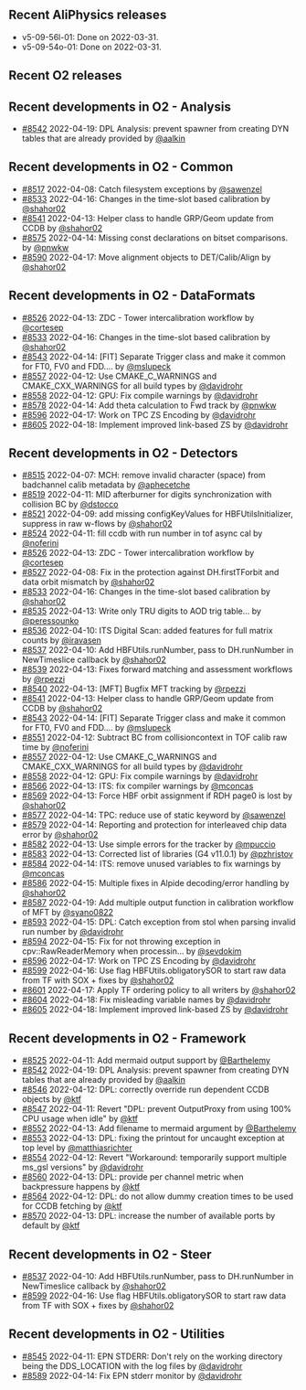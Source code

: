 ## Recent AliPhysics releases
- v5-09-56l-01: Done on 2022-03-31.
- v5-09-54o-01: Done on 2022-03-31.
## Recent O2 releases
## Recent developments in O2 - Analysis
- [\#8542](https://github.com/AliceO2Group/AliceO2/pull/8542) 2022-04-19: DPL Analysis: prevent spawner from creating DYN tables that are already provided by [@aalkin](https://github.com/aalkin)
## Recent developments in O2 - Common
- [\#8517](https://github.com/AliceO2Group/AliceO2/pull/8517) 2022-04-08: Catch filesystem exceptions by [@sawenzel](https://github.com/sawenzel)
- [\#8533](https://github.com/AliceO2Group/AliceO2/pull/8533) 2022-04-16: Changes in the time-slot based calibration by [@shahor02](https://github.com/shahor02)
- [\#8541](https://github.com/AliceO2Group/AliceO2/pull/8541) 2022-04-13: Helper class to handle GRP/Geom update from CCDB by [@shahor02](https://github.com/shahor02)
- [\#8575](https://github.com/AliceO2Group/AliceO2/pull/8575) 2022-04-14: Missing const declarations on bitset comparisons. by [@pnwkw](https://github.com/pnwkw)
- [\#8590](https://github.com/AliceO2Group/AliceO2/pull/8590) 2022-04-17: Move alignment objects to DET/Calib/Align by [@shahor02](https://github.com/shahor02)
## Recent developments in O2 - DataFormats
- [\#8526](https://github.com/AliceO2Group/AliceO2/pull/8526) 2022-04-13: ZDC - Tower intercalibration workflow by [@cortesep](https://github.com/cortesep)
- [\#8533](https://github.com/AliceO2Group/AliceO2/pull/8533) 2022-04-16: Changes in the time-slot based calibration by [@shahor02](https://github.com/shahor02)
- [\#8543](https://github.com/AliceO2Group/AliceO2/pull/8543) 2022-04-14: [FIT] Separate Trigger class and make it common for FT0, FV0 and FDD.… by [@mslupeck](https://github.com/mslupeck)
- [\#8557](https://github.com/AliceO2Group/AliceO2/pull/8557) 2022-04-12: Use CMAKE_C_WARNINGS and CMAKE_CXX_WARNINGS for all build types by [@davidrohr](https://github.com/davidrohr)
- [\#8558](https://github.com/AliceO2Group/AliceO2/pull/8558) 2022-04-12: GPU: Fix compile warnings by [@davidrohr](https://github.com/davidrohr)
- [\#8578](https://github.com/AliceO2Group/AliceO2/pull/8578) 2022-04-14: Add theta calculation to Fwd track by [@pnwkw](https://github.com/pnwkw)
- [\#8596](https://github.com/AliceO2Group/AliceO2/pull/8596) 2022-04-17: Work on TPC ZS Encoding by [@davidrohr](https://github.com/davidrohr)
- [\#8605](https://github.com/AliceO2Group/AliceO2/pull/8605) 2022-04-18: Implement improved link-based ZS by [@davidrohr](https://github.com/davidrohr)
## Recent developments in O2 - Detectors
- [\#8515](https://github.com/AliceO2Group/AliceO2/pull/8515) 2022-04-07: MCH: remove invalid character (space) from badchannel calib metadata by [@aphecetche](https://github.com/aphecetche)
- [\#8519](https://github.com/AliceO2Group/AliceO2/pull/8519) 2022-04-11: MID afterburner for digits synchronization with collision BC by [@dstocco](https://github.com/dstocco)
- [\#8521](https://github.com/AliceO2Group/AliceO2/pull/8521) 2022-04-09: add missing configKeyValues for HBFUtilsInitializer, suppress in raw w-flows by [@shahor02](https://github.com/shahor02)
- [\#8524](https://github.com/AliceO2Group/AliceO2/pull/8524) 2022-04-11: fill ccdb with run number in tof async cal by [@noferini](https://github.com/noferini)
- [\#8526](https://github.com/AliceO2Group/AliceO2/pull/8526) 2022-04-13: ZDC - Tower intercalibration workflow by [@cortesep](https://github.com/cortesep)
- [\#8527](https://github.com/AliceO2Group/AliceO2/pull/8527) 2022-04-08: Fix in the protection against DH.firstTForbit and data orbit mismatch by [@shahor02](https://github.com/shahor02)
- [\#8533](https://github.com/AliceO2Group/AliceO2/pull/8533) 2022-04-16: Changes in the time-slot based calibration by [@shahor02](https://github.com/shahor02)
- [\#8535](https://github.com/AliceO2Group/AliceO2/pull/8535) 2022-04-13: Write only TRU digits to AOD trig table... by [@peressounko](https://github.com/peressounko)
- [\#8536](https://github.com/AliceO2Group/AliceO2/pull/8536) 2022-04-10: ITS Digital Scan: added features for full matrix counts  by [@iravasen](https://github.com/iravasen)
- [\#8537](https://github.com/AliceO2Group/AliceO2/pull/8537) 2022-04-10: Add HBFUtils.runNumber, pass to DH.runNumber in NewTimeslice callback by [@shahor02](https://github.com/shahor02)
- [\#8539](https://github.com/AliceO2Group/AliceO2/pull/8539) 2022-04-13: Fixes forward matching and assessment workflows by [@rpezzi](https://github.com/rpezzi)
- [\#8540](https://github.com/AliceO2Group/AliceO2/pull/8540) 2022-04-13: [MFT] Bugfix MFT tracking by [@rpezzi](https://github.com/rpezzi)
- [\#8541](https://github.com/AliceO2Group/AliceO2/pull/8541) 2022-04-13: Helper class to handle GRP/Geom update from CCDB by [@shahor02](https://github.com/shahor02)
- [\#8543](https://github.com/AliceO2Group/AliceO2/pull/8543) 2022-04-14: [FIT] Separate Trigger class and make it common for FT0, FV0 and FDD.… by [@mslupeck](https://github.com/mslupeck)
- [\#8551](https://github.com/AliceO2Group/AliceO2/pull/8551) 2022-04-12: Subtract BC from collisioncontext in TOF calib raw time by [@noferini](https://github.com/noferini)
- [\#8557](https://github.com/AliceO2Group/AliceO2/pull/8557) 2022-04-12: Use CMAKE_C_WARNINGS and CMAKE_CXX_WARNINGS for all build types by [@davidrohr](https://github.com/davidrohr)
- [\#8558](https://github.com/AliceO2Group/AliceO2/pull/8558) 2022-04-12: GPU: Fix compile warnings by [@davidrohr](https://github.com/davidrohr)
- [\#8566](https://github.com/AliceO2Group/AliceO2/pull/8566) 2022-04-13: ITS: fix compiler warnings by [@mconcas](https://github.com/mconcas)
- [\#8569](https://github.com/AliceO2Group/AliceO2/pull/8569) 2022-04-13: Force HBF orbit assignment if RDH page0 is lost by [@shahor02](https://github.com/shahor02)
- [\#8577](https://github.com/AliceO2Group/AliceO2/pull/8577) 2022-04-14: TPC: reduce use of static keyword by [@sawenzel](https://github.com/sawenzel)
- [\#8579](https://github.com/AliceO2Group/AliceO2/pull/8579) 2022-04-14: Reporting and protection for interleaved chip data error by [@shahor02](https://github.com/shahor02)
- [\#8582](https://github.com/AliceO2Group/AliceO2/pull/8582) 2022-04-13: Use simple errors for the tracker by [@mpuccio](https://github.com/mpuccio)
- [\#8583](https://github.com/AliceO2Group/AliceO2/pull/8583) 2022-04-13: Corrected list of libraries (G4 v11.0.1) by [@pzhristov](https://github.com/pzhristov)
- [\#8584](https://github.com/AliceO2Group/AliceO2/pull/8584) 2022-04-14: ITS: remove unused variables to fix warnings by [@mconcas](https://github.com/mconcas)
- [\#8586](https://github.com/AliceO2Group/AliceO2/pull/8586) 2022-04-15: Multiple fixes in Alpide decoding/error handling by [@shahor02](https://github.com/shahor02)
- [\#8587](https://github.com/AliceO2Group/AliceO2/pull/8587) 2022-04-19: Add multiple output function in calibration workflow of MFT by [@syano0822](https://github.com/syano0822)
- [\#8593](https://github.com/AliceO2Group/AliceO2/pull/8593) 2022-04-15: DPL: Catch exception from stol when parsing invalid run number by [@davidrohr](https://github.com/davidrohr)
- [\#8594](https://github.com/AliceO2Group/AliceO2/pull/8594) 2022-04-15: Fix for not throwing exception in cpv::RawReaderMemory when processin… by [@sevdokim](https://github.com/sevdokim)
- [\#8596](https://github.com/AliceO2Group/AliceO2/pull/8596) 2022-04-17: Work on TPC ZS Encoding by [@davidrohr](https://github.com/davidrohr)
- [\#8599](https://github.com/AliceO2Group/AliceO2/pull/8599) 2022-04-16: Use flag HBFUtils.obligatorySOR to start raw data from TF with SOX + fixes by [@shahor02](https://github.com/shahor02)
- [\#8601](https://github.com/AliceO2Group/AliceO2/pull/8601) 2022-04-17: Apply TF ordering policy to all writers by [@shahor02](https://github.com/shahor02)
- [\#8604](https://github.com/AliceO2Group/AliceO2/pull/8604) 2022-04-18: Fix misleading variable names by [@davidrohr](https://github.com/davidrohr)
- [\#8605](https://github.com/AliceO2Group/AliceO2/pull/8605) 2022-04-18: Implement improved link-based ZS by [@davidrohr](https://github.com/davidrohr)
## Recent developments in O2 - Framework
- [\#8525](https://github.com/AliceO2Group/AliceO2/pull/8525) 2022-04-11: Add mermaid output support by [@Barthelemy](https://github.com/Barthelemy)
- [\#8542](https://github.com/AliceO2Group/AliceO2/pull/8542) 2022-04-19: DPL Analysis: prevent spawner from creating DYN tables that are already provided by [@aalkin](https://github.com/aalkin)
- [\#8546](https://github.com/AliceO2Group/AliceO2/pull/8546) 2022-04-12: DPL: correctly override run dependent CCDB objects by [@ktf](https://github.com/ktf)
- [\#8547](https://github.com/AliceO2Group/AliceO2/pull/8547) 2022-04-11: Revert "DPL: prevent OutputProxy from using 100% CPU usage when idle" by [@ktf](https://github.com/ktf)
- [\#8552](https://github.com/AliceO2Group/AliceO2/pull/8552) 2022-04-13: Add filename to mermaid argument by [@Barthelemy](https://github.com/Barthelemy)
- [\#8553](https://github.com/AliceO2Group/AliceO2/pull/8553) 2022-04-13: DPL: fixing the printout for uncaught exception at top level by [@matthiasrichter](https://github.com/matthiasrichter)
- [\#8554](https://github.com/AliceO2Group/AliceO2/pull/8554) 2022-04-12: Revert "Workaround: temporarily support multiple ms_gsl versions" by [@davidrohr](https://github.com/davidrohr)
- [\#8560](https://github.com/AliceO2Group/AliceO2/pull/8560) 2022-04-13: DPL: provide per channel metric when backpressure happens by [@ktf](https://github.com/ktf)
- [\#8564](https://github.com/AliceO2Group/AliceO2/pull/8564) 2022-04-12: DPL: do not allow dummy creation times to be used for CCDB fetching by [@ktf](https://github.com/ktf)
- [\#8570](https://github.com/AliceO2Group/AliceO2/pull/8570) 2022-04-13: DPL: increase the number of available ports by default by [@ktf](https://github.com/ktf)
## Recent developments in O2 - Steer
- [\#8537](https://github.com/AliceO2Group/AliceO2/pull/8537) 2022-04-10: Add HBFUtils.runNumber, pass to DH.runNumber in NewTimeslice callback by [@shahor02](https://github.com/shahor02)
- [\#8599](https://github.com/AliceO2Group/AliceO2/pull/8599) 2022-04-16: Use flag HBFUtils.obligatorySOR to start raw data from TF with SOX + fixes by [@shahor02](https://github.com/shahor02)
## Recent developments in O2 - Utilities
- [\#8545](https://github.com/AliceO2Group/AliceO2/pull/8545) 2022-04-11: EPN STDERR: Don't rely on the working directory being the DDS_LOCATION with the log files by [@davidrohr](https://github.com/davidrohr)
- [\#8589](https://github.com/AliceO2Group/AliceO2/pull/8589) 2022-04-14: Fix EPN stderr monitor by [@davidrohr](https://github.com/davidrohr)
